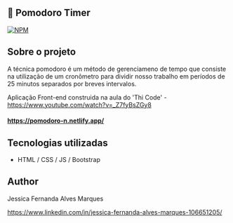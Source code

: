 
## 🍅 Pomodoro Timer
[![NPM](https://img.shields.io/npm/l/react)](https://github.com/nandajfa/pomodoro_timer/blob/main/LICENSE) 

## Sobre o projeto

A técnica pomodoro é um método de gerenciameno de tempo que consiste na utilização de um cronômetro para dividir nosso trabalho 
em períodos de 25 minutos separados por breves intervalos. 

Aplicação Front-end construida na aula do 'Thi Code' - https://www.youtube.com/watch?v=_Z7fyBsZGy8

#### https://pomodoro-n.netlify.app/

## Tecnologias utilizadas

- HTML / CSS / JS / Bootstrap

## Author

Jessica Fernanda Alves Marques

https://www.linkedin.com/in/jessica-fernanda-alves-marques-106651205/
